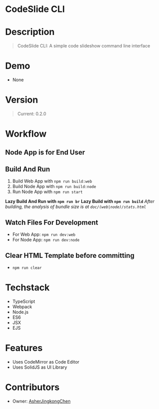 # CodeSlide CLI

# Description
> CodeSlide CLI: A simple code slideshow command line interface

# Demo
- None

# Version
> Current: 0.2.0

# Workflow
## Node App is for End User

## Build And Run
1. Build Web App with `npm run build:web`
2. Build Node App with `npm run build:node`
3. Run Node App with `npm run start`

**Lazy Build And Run with `npm run br`**
**Lazy Build with `npm run build`**
*After building, the analysis of bundle size is at `doc/(web|node)/stats.html`*

## Watch Files For Development
- For Web App: `npm run dev:web`
- For Node App: `npm run dev:node`

## Clear HTML Template before committing
- `npm run clear`

# Techstack
- TypeScript
- Webpack
- Node.js
- ES6
- JSX
- EJS

# Features
- Uses CodeMirror as Code Editor
- Uses SolidJS as UI Library

# Contributors
- Owner: [AsherJingkongChen](https://github.com/AsherJingkongChen)
